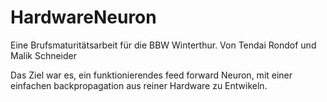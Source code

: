# HardwareNeuron
Eine Brufsmaturitätsarbeit für die BBW Winterthur.
Von Tendai Rondof und Malik Schneider

Das Ziel war es, ein funktionierendes feed forward Neuron, mit einer einfachen backpropagation aus reiner Hardware zu Entwikeln.
